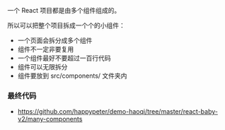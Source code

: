 一个 React 项目都是由多个组件组成的。

所以可以把整个项目拆成一个个的小组件：

- 一个页面会拆分成多个组件
- 组件不一定非要复用
- 一个组件最好不要超过一百行代码
- 组件可以无限拆分
- 组件要放到 src/components/ 文件夹内

### 最终代码

- https://github.com/happypeter/demo-haoqi/tree/master/react-baby-v2/many-components

